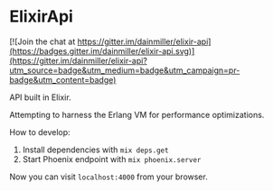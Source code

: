 # ElixirApi

[![Join the chat at https://gitter.im/dainmiller/elixir-api](https://badges.gitter.im/dainmiller/elixir-api.svg)](https://gitter.im/dainmiller/elixir-api?utm_source=badge&utm_medium=badge&utm_campaign=pr-badge&utm_content=badge)

API built in Elixir.

Attempting to harness the Erlang VM for performance optimizations.

How to develop:

1. Install dependencies with `mix deps.get`
2. Start Phoenix endpoint with `mix phoenix.server`

Now you can visit `localhost:4000` from your browser.
